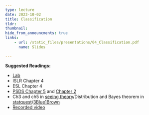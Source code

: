 ```yaml
---
type: lecture
date: 2023-10-02
title: Classification
tldr: 
thumbnail: 
hide_from_announcments: true
links: 
    - url: /static_files/presentations/04_Classification.pdf
      name: Slides

---
```

**Suggested Readings:**
- [Lab](https://github.com/phonchi/ISLP_labs/blob/main/Ch04-classification-lab.ipynb)
- ISLR Chapter 4
- ESL Chapter 4
- [PSDS Chapter 5](https://github.com/gedeck/practical-statistics-for-data-scientists/blob/master/python/notebooks/Chapter%205%20-%20Classification.ipynb) and [Chapter 2](https://github.com/gedeck/practical-statistics-for-data-scientists/blob/master/python/notebooks/Chapter%202%20-%20Data%20and%20sampling%20distributions.ipynb)
- Ch3 and ch5 in [seeing theory](https://seeing-theory.brown.edu/#secondPage/chapter5)/Distribution and Bayes theorem in [statquest](https://www.youtube.com/watch?v=qBigTkBLU6g&list=PLblh5JKOoLUK0FLuzwntyYI10UQFUhsY9)/[3Blue1Brown](https://www.3blue1brown.com/topics/probability)
- [Recorded video](https://youtube.com/playlist?list=PLHNZtBNWQ-871aFaHfBjzrFZAA-Y1Ku-f&si=UEyUM2_GG-DqCOXB)
 
